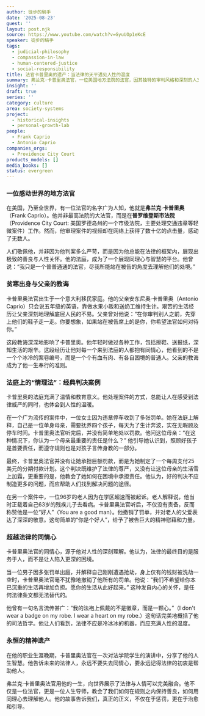 ```yaml
---
author: 徒步的騎手
date: '2025-08-23'
guest: ''
layout: post.njk
source: https://www.youtube.com/watch?v=GyuUOp1eKcE
speaker: 徒步的騎手
tags:
  - judicial-philosophy
  - compassion-in-law
  - human-centered-justice
  - social-responsibility
title: 法官卡普里奥的遗产：当法律的天平遇见人性的温度
summary: 弗兰克·卡普里奥法官，一位美国地方法院的法官，因其独特的审判风格和深刻的人文关怀而闻名全球。本文探讨了他如何将同情心和理解融入到冰冷的法律条文中，通过分析他处理的几个经典案例，揭示了他“法律之下，人性至上”的司法哲学。文章不仅回顾了他从贫寒移民家庭到受人尊敬的法官的历程，更重要的是，展现了他留给世界的宝贵精神遗产——在规则与人情之间找到最佳平衡的智慧。
insight: ''
draft: true
series: ''
category: culture
area: society-systems
project:
  - historical-insights
  - personal-growth-lab
people:
  - Frank Caprio
  - Antonio Caprio
companies_orgs:
  - Providence City Court
products_models: []
media_books: []
status: evergreen
---
```


### 一位感动世界的地方法官

在美国，乃至全世界，有一位法官的名字广为人知，他就是**弗兰克·卡普里奥**（Frank Caprio）。他并非最高法院的大法官，而是在**普罗维登斯市法院**（Providence City Court: 美国罗德岛州的一个市级法院，主要处理交通违章等轻微案件）工作。然而，他审理案件的视频却在网络上获得了数十亿的点击量，感动了无数人。

人们敬佩他，并非因为他判案多么严苛，而是因为他总能在法律的框架内，展现出极致的善良与人性关怀。他的法庭，成为了一个展现同理心与智慧的平台。他曾说：“我只是一个普普通通的法官，尽我所能站在被告的角度去理解他们的处境。”

### 贫寒出身与父亲的教诲

卡普里奥法官出生于一个意大利移民家庭。他的父亲安东尼奥·卡普里奥（Antonio Caprio）只会说五年级的英语，靠做水果小贩和送奶工维持生计。艰苦的生活经历让父亲深刻地理解底层人民的不易。父亲曾对他说：“在你审判别人之前，先穿上他们的鞋子走一走。你要想象，如果站在被告席上的是你，你希望法官如何对待你。”

这段教诲深深地影响了卡普里奥。他年轻时做过各种工作，包括擦鞋、送报纸，深知生活的艰辛。这段经历让他对每一个来到法庭的人都抱有同情心，他看到的不是一个个冰冷的案卷编号，而是一个个有血有肉、有各自困境的普通人。父亲的教诲成为了他一生奉行的准则。

### 法庭上的“情理法”：经典判决案例

卡普里奥的法庭充满了温情和教育意义。他处理案件的方式，总能让人在感受到法律威严的同时，也体会到人性的温暖。

在一个广为流传的案件中，一位女士因为违章停车收到了多张罚单。她在法庭上解释，自己是一位单身母亲，需要抚养四个孩子，每天为了生计奔波，实在无暇顾及停车时间。卡普里奥法官听完后，并没有简单地处以罚款。他问这位母亲：“在这种情况下，你认为一个母亲最重要的责任是什么？” 他引导她认识到，照顾好孩子是首要责任，而遵守规则也是对孩子言传身教的一部分。

最终，卡普里奥法官并没有让她承担巨额罚款，而是为她制定了一个每周支付25美元的分期付款计划。这个判决既维护了法律的尊严，又没有让这位母亲的生活雪上加霜，更重要的是，他教会了她如何在困境中承担责任。他认为，好的判决不应制造更多的问题，而应帮助人们找到解决问题的途径。

在另一个案件中，一位96岁的老人因为在学区超速而被起诉。老人解释说，他当时正载着自己63岁的残疾儿子去看病。卡普里奥法官听后，不仅没有责备，反而称赞他是一位“好人”（You are a good man）。他撤销了罚单，并对老人的父爱表达了深深的敬意。这句简单的“你是个好人”，给予了被告巨大的精神慰藉和力量。

### 超越法律的同情心

卡普里奥法官的同情心，源于他对人性的深刻理解。他认为，法律的最终目的是服务于人，而不是让人陷入更深的困境。

当一位男子因多张罚单出庭，并解释自己刚刚遭遇抢劫，身上仅有的钱财被洗劫一空时，卡普里奥法官毫不犹豫地撤销了他所有的罚单。他说：“我们不希望给你本已沉重的生活再增加负担。愿你的生活从此好起来。” 这种发自内心的关怀，是任何法律条文都无法替代的。

他曾有一句名言流传甚广：“我的法袍上佩戴的不是徽章，而是一颗心。”（I don't wear a badge on my robe. I wear a heart on my robe.）这句话完美地概括了他的司法哲学。他让人们看到，法律不应是冷冰冰的机器，而应充满人性的温度。

### 永恒的精神遗产

在他的职业生涯晚期，卡普里奥法官在一次对法学院学生的演讲中，分享了他的人生智慧。他告诉未来的法律人，永远不要失去同情心，要永远记得法律的初衷是帮助他人。

弗兰克·卡普里奥法官用他的一生，向世界展示了法律与人情可以完美融合。他不仅是一位法官，更是一位人生导师，教会了我们如何在规则之内保持善良，如何用同理心去理解他人。他的故事告诉我们，真正的正义，不仅在于惩罚，更在于治愈和引导。